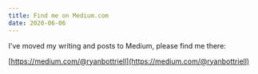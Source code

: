 ```yaml
---
title: Find me on Medium.com
date: 2020-06-06
---
```


I've moved my writing and posts to Medium, please find me there:

[https://medium.com/@ryanbottriell](https://medium.com/@ryanbottriell)
